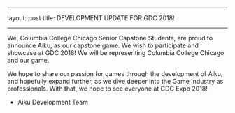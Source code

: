 
---
layout: post
title: DEVELOPMENT UPDATE FOR GDC 2018!

---

We, Columbia College Chicago Senior Capstone Students, are proud to announce Aiku, as our capstone game. We wish to participate and showcase at GDC 2018! We will be representing Columbia College Chicago and our game.

We hope to share our passion for games through the development of Aiku, and hopefully expand further, as we dive deeper into the Game Industry as professionals. With that, we hope to see everyone at GDC Expo 2018!

- Aiku Development Team
